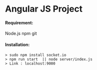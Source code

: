 # Angular JS Project

#### Requirement:
Node.js
npm
git

#### Installation:  
    > sudo npm install socket.io
    > npm run start  || node server/index.js
    > Link : localhost:9000
